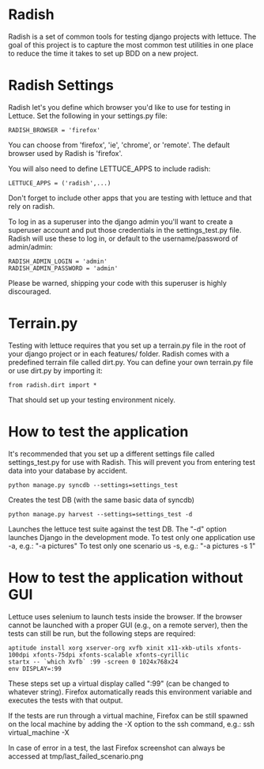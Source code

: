 Radish
====================================

Radish is a set of common tools for testing django projects 
with lettuce.  The goal of this project is to capture the
most common test utilities in one place to reduce the time
it takes to set up BDD on a new project.


Radish Settings
====================================

Radish let's you define which browser you'd like to use
for testing in Lettuce.  Set the following in your settings.py
file:

    RADISH_BROWSER = 'firefox'

You can choose from 'firefox', 'ie', 'chrome', or 'remote'. 
The default browser used by Radish is 'firefox'.

You will also need to define LETTUCE_APPS to include radish:

    LETTUCE_APPS = ('radish',...)

Don't forget to include other apps that you are testing with
lettuce and that rely on radish.

To log in as a superuser into the django admin you'll want to
create a superuser account and put those credentials in the
settings_test.py file.  Radish will use these to log in, or
default to the username/password of admin/admin:

    RADISH_ADMIN_LOGIN = 'admin'
    RADISH_ADMIN_PASSWORD = 'admin'

Please be warned, shipping your code with this superuser is 
highly discouraged.


Terrain.py
====================================

Testing with lettuce requires that you set up a terrain.py
file in the root of your django project or in each features/
folder.  Radish comes with a predefined terrain file called
dirt.py.  You can define your own terrain.py file or use 
dirt.py by importing it:

    from radish.dirt import *

That should set up your testing environment nicely.


How to test the application
====================================

It's recommended that you set up a different settings file
called settings_test.py for use with Radish.  This will 
prevent you from entering test data into your database by
accident.

    python manage.py syncdb --settings=settings_test

Creates the test DB (with the same basic data of syncdb)

    python manage.py harvest --settings=settings_test -d

Launches the lettuce test suite against the test DB.
The "-d" option launches Django in the development mode.
To test only one application use -a, e.g.: "-a pictures"
To test only one scenario us -s, e.g.: "-a pictures -s 1"

How to test the application without GUI
====================================

Lettuce uses selenium to launch tests inside the browser. 
If the browser cannot be launched with a proper GUI 
(e.g., on a remote server), then the tests can
still be run, but the following steps are required:

    aptitude install xorg xserver-org xvfb xinit x11-xkb-utils xfonts-100dpi xfonts-75dpi xfonts-scalable xfonts-cyrillic
    startx -- `which Xvfb` :99 -screen 0 1024x768x24
    env DISPLAY=:99

These steps set up a virtual display called ":99" (can be changed to whatever
string). Firefox automatically reads this environment variable and executes the
tests with that output.

If the tests are run through a virtual machine, Firefox can be still spawned on the local machine by adding the -X option to the ssh command, e.g.:
    ssh virtual_machine -X

In case of error in a test, the last Firefox screenshot can always be accessed
at tmp/last\_failed\_scenario.png
